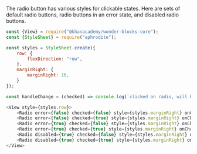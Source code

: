 The radio button has various styles for clickable states. Here are sets of default radio buttons, radio buttons in an error state, and disabled radio buttons.
```js
const {View} = require("@khanacademy/wonder-blocks-core");
const {StyleSheet} = require("aphrodite");

const styles = StyleSheet.create({
    row: {
        flexDirection: "row",
    },
    marginRight: {
        marginRight: 16,
    }
});

const handleChange = (checked) => console.log(`clicked on radio, will be checked=${checked.toString()}`);

<View style={styles.row}>
    <Radio error={false} checked={false} style={styles.marginRight} onChange={handleChange} />
    <Radio error={false} checked={true} style={styles.marginRight} onChange={handleChange} />
    <Radio error={true} checked={false} style={styles.marginRight} onChange={handleChange} />
    <Radio error={true} checked={true} style={styles.marginRight} onChange={handleChange} />
    <Radio disabled={true} checked={false} style={styles.marginRight} onChange={handleChange} />
    <Radio disabled={true} checked={true} style={styles.marginRight} onChange={handleChange} />
</View>
```
